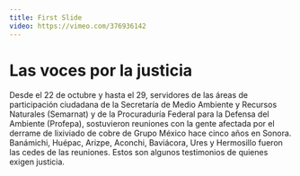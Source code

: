 ```yaml
---
title: First Slide
video: https://vimeo.com/376936142
---
```


# Las voces por la justicia

Desde el 22 de octubre y hasta el 29, servidores de las áreas de participación ciudadana de la Secretaría de Medio Ambiente y Recursos Naturales (Semarnat) y de la Procuraduría Federal para la Defensa del Ambiente (Profepa), sostuvieron reuniones con la gente afectada por el derrame de lixiviado de cobre de Grupo México hace cinco años en Sonora. Banámichi, Huépac, Arizpe, Aconchi, Baviácora, Ures y Hermosillo fueron las cedes de las reuniones. Estos son algunos testimonios de quienes exigen justicia.

